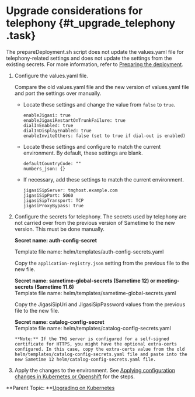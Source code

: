 # Upgrade considerations for telephony {#t_upgrade_telephony .task}

The prepareDeployment.sh script does not update the values.yaml file for telephony-related settings and does not update the settings from the existing secrets. For more information, refer to [Preparing the deployment](t_meetings_configure_deployment.md).

1.  Configure the values.yaml file.

    Compare the old values.yaml file and the new version of values.yaml file and port the settings over manually.

    -   Locate these settings and change the value from `false` to `true`.

        ``` {#codeblock_qxt_zgk_3xb}
        enableJigasi: true 
        enableJigasiRestartOnTrunkFailure: true 
        dialInEnabled: true 
        dialInDisplayEnabled: true 
        enableInviteOthers: false (set to true if dial-out is enabled) 
        ```

    -   Locate these settings and configure to match the current environment. By default, these settings are blank.

        ``` {#codeblock_s4c_mhk_3xb}
        defaultCountryCode: "" 
        numbers_json: {}
        ```

    -   If necessary, add these settings to match the current environment.

        ``` {#codeblock_p5v_zhk_3xb}
        jigasiSipServer: tmghost.example.com 
        jigasiSipPort: 5060 
        jigasiSipTransport: TCP 
        jigasiProxyBypass: true 
        ```

2.  Configure the secrets for telephony. The secrets used by telephony are not carried over from the previous version of Sametime to the new version. This must be done manually.

    **Secret name: auth-config-secret**

      Template file name: helm/templates/auth-config-secrets.yaml

     Copy the `application-registry.json` setting from the previous file to the new file.

    **Secret name: sametime-global-secrets \(Sametime 12\) or meeting-secrets \(Sametime 11.6\)**    
       Template file name: helm/templates/sametime-global-secrets.yaml

       Copy the JigasiSipUri and JigasiSipPassword values from the previous file to the new file.

    **Secret name: catalog-config-secret**  
      Template file name: helm/templates/catalog-config-secrets.yaml

        **Note:** If the TMG server is configured for a self-signed certificate for HTTPS, you might have the optional extra-certs configured. In this case, copy the extra-certs value from the old helm/templates/catalog-config-secrets.yaml file and paste into the new Sametime 12 helm/catalog-config-secrets.yaml file.

3.  Apply the changes to the environment. See [Applying configuration changes in Kubernetes or Openshift](apply_configchanges_kubernetes.md) for the steps.


**Parent Topic:  **[Upgrading on Kubernetes](upgrade_install_fixpack_kubernetes.md)

